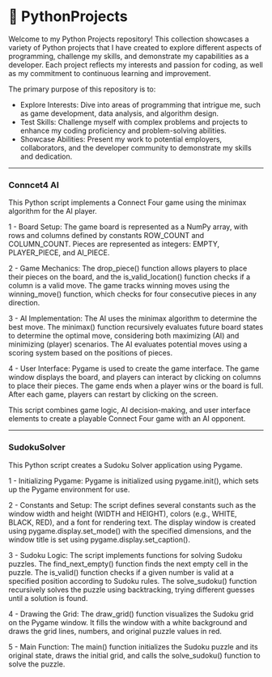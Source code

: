 # 🐍 PythonProjects
Welcome to my Python Projects repository! This collection showcases a variety of Python projects that I have created to explore different aspects of programming, challenge my skills, and demonstrate my capabilities as a developer. Each project reflects my interests and passion for coding, as well as my commitment to continuous learning and improvement.

The primary purpose of this repository is to:

- Explore Interests: Dive into areas of programming that intrigue me, such as game development, data analysis, and algorithm design.
- Test Skills: Challenge myself with complex problems and projects to enhance my coding proficiency and problem-solving abilities.
- Showcase Abilities: Present my work to potential employers, collaborators, and the developer community to demonstrate my skills and dedication.
<hr>

### Conncet4 AI
This Python script implements a Connect Four game using the minimax algorithm for the AI player. 

1 - Board Setup: The game board is represented as a NumPy array, with rows and columns defined by constants ROW_COUNT and COLUMN_COUNT. Pieces are represented as integers: EMPTY, PLAYER_PIECE, and AI_PIECE.

2 - Game Mechanics: The drop_piece() function allows players to place their pieces on the board, and the is_valid_location() function checks if a column is a valid move. The game tracks winning moves using the winning_move() function, which checks for four consecutive pieces in any direction.

3 - AI Implementation: The AI uses the minimax algorithm to determine the best move. The minimax() function recursively evaluates future board states to determine the optimal move, considering both maximizing (AI) and minimizing (player) scenarios. The AI evaluates potential moves using a scoring system based on the positions of pieces.

4 - User Interface: Pygame is used to create the game interface. The game window displays the board, and players can interact by clicking on columns to place their pieces. The game ends when a player wins or the board is full. After each game, players can restart by clicking on the screen.

This script combines game logic, AI decision-making, and user interface elements to create a playable Connect Four game with an AI opponent.
<hr>

### SudokuSolver
This Python script creates a Sudoku Solver application using Pygame.

1 - Initializing Pygame: Pygame is initialized using pygame.init(), which sets up the Pygame environment for use.

2 - Constants and Setup: The script defines several constants such as the window width and height (WIDTH and HEIGHT), colors (e.g., WHITE, BLACK, RED), and a font for rendering text. The display window is created using pygame.display.set_mode() with the specified dimensions, and the window title is set using pygame.display.set_caption().

3 - Sudoku Logic: The script implements functions for solving Sudoku puzzles. The find_next_empty() function finds the next empty cell in the puzzle. The is_valid() function checks if a given number is valid at a specified position according to Sudoku rules. The solve_sudoku() function recursively solves the puzzle using backtracking, trying different guesses until a solution is found.

4 - Drawing the Grid: The draw_grid() function visualizes the Sudoku grid on the Pygame window. It fills the window with a white background and draws the grid lines, numbers, and original puzzle values in red.

5 - Main Function: The main() function initializes the Sudoku puzzle and its original state, draws the initial grid, and calls the solve_sudoku() function to solve the puzzle.

